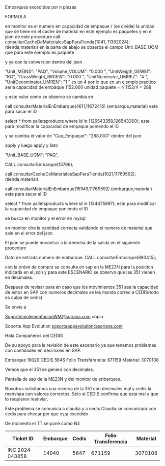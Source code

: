 Embarques excedidos por n piezas
 
FORMULA
 
en monitor es el numero en capacidad de empaque / (se divide) la unidad que se tiene en el cache de material en este ejemplo es  paquetes y en
el json de este procedure
call consultarCacheDeMaterialesSapParaTienda(1041, 11392024);  (tienda,material)
en la parte de abajo se obserba el campo Unit_BASE_UOM que para este ejemplo es paquete
 
y ya con la conversion dentro del json
 
"Unit_MEINS": "PAQ",
                "Volume_VOLUM": "0.000 ",
                "UnitWeigth_GEWEI": "KG",
                "GrossWeight_BRGEW": "0.000 ",
                "UnitNumerator_UMREZ": "4 ",
                "UnitDenominator_UMREN": "1 "
es un 4 por lo que en un ejemplo practico seria 
capacidad de empaque 1152.000
unidad paquete = 4
1152/4 = 288
 
y este valor como se observo se cambia en
 
call consultarMaterialEnEmbarque(4611,11672416)   (embarque,material)    este para sacar el ID   
 
select * from palletsproducts where id in (126543358,126543360);       este para modificar la capacidad de empaque poniendo el ID  
 
y se cambia el valor de "Cap_Empaque": "288.000" dentro del json
 
apply y luego apply y listo
 
 
"Unit_BASE_UOM": "PAQ",
 
CALL consultarEmbarque(13766);
 
call consultarCacheDeMaterialesSapParaTienda(1021,11769592);  (tienda,material)
 
call consultarMaterialEnEmbarque(15949,11769592)   (embarque,material)    este para sacar el ID   
 
select * from palletsproducts where id in (134475897);       este para modificar la capacidad de empaque poniendo el ID  






se busca en monitor y el error en mysql
 
en monitor dira la cantidad correcta validando el numero de material que sale en el error del json
 
El json se puede encontrar a la derecha de la salida en el siguiente procedure
 
Dato de entrada numero de embarque.
CALL consultarEmbarque(880415);
 
con la orden de compra se consulta en sap en la ME23N  para la posicion indicada en el json y para este ESCENARIO se observo que las 351 vienen en decimales.
 
Despues de revisar para en caso que los movimientos 351 sea la capacidad de estos en SAP con numeros decimales se les manda correo a CEDIS(todo es culpa de cedis)
 
Se envia a
 
SoporteImplementacionWM@soriana.com
copia
 
Soporte App Evolution <soporteappevolution@soriana.com>



 
Hola Compañeros del CEDIS
 
De su apoyo para la revisión de este escenario ya que tenemos problemas con cantidades en decimales en SAP.
 
Embarque 16029
CEDIS 5645
Folio Transferencia:  671159
Material: 3070108
 
Vemos que el 351 se generó con decimales.
 
Pantalla de sap de la ME23N y del monitor de enbarques.
 
Nosotros solicitamos una reversa de la 351 con decimales mal y cedis la reenviara con valores correctos.
Solo si CEDIS confirma que esta mal y que lo requieren reenviar.
 
 
Este problema se comunica a claudia y a cedis
Claudia se comunicara con cedis para checar por que esta excedido
 
De momento el TT se pone como N3

| Ticket ID      | Embarque | Cedis | Folio Transferencia | Material |
|----------------|----------|-------|---------------------|----------|
|INC 2024-043858 | 14040    | 5647  | 671159              | 3070108  |

